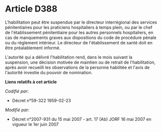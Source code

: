 # Article D388

L'habilitation peut être suspendue par le directeur interrégional des services pénitentiaires pour les praticiens
hospitaliers à temps plein, ou par le chef de l'établissement pénitentiaire pour les autres personnels hospitaliers, en cas
de manquements graves aux dispositions du code de procédure pénale ou du règlement intérieur. Le directeur de l'établissement
de santé doit en être préalablement informé.

L'autorité qui a délivré l'habilitation rend, dans le mois suivant la suspension, une décision motivée de maintien ou de
retrait de l'habilitation, après avoir recueilli les observations de la personne habilitée et l'avis de l'autorité investie
du pouvoir de nomination.

**Liens relatifs à cet article**

_Codifié par_:

  - Décret n°59-322 1959-02-23

_Modifié par_:

  - Décret n°2007-931 du 15 mai 2007 - art. 17 (Ab) JORF 16 mai 2007 en vigueur le 1er juin 2007
